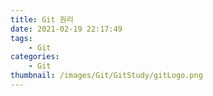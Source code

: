 ```yaml
---
title: Git 원리
date: 2021-02-19 22:17:49
tags:
    - Git
categories:
    - Git
thumbnail: /images/Git/GitStudy/gitLogo.png
---
```


